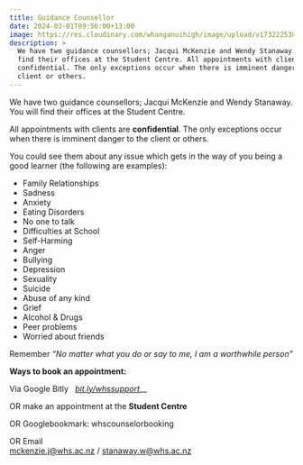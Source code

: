 ```yaml
---
title: Guidance Counsellor
date: 2024-03-01T09:56:00+13:00
image: https://res.cloudinary.com/whanganuihigh/image/upload/v1732225380/Events/Councillors_2024.jpg
description: >
  We have two guidance counsellors; Jacqui McKenzie and Wendy Stanaway. You will
  find their offices at the Student Centre. All appointments with clients are
  confidential. The only exceptions occur when there is imminent danger to the
  client or others.
---
```

We have two guidance counsellors; Jacqui McKenzie and Wendy Stanaway. You will find their offices at the Student Centre. 

All appointments with clients are **confidential**. The only exceptions occur when there is imminent danger to the client or others.

You could see them about any issue which gets in the way of you being a good learner (the following are examples):

* Family Relationships
* Sadness
* Anxiety
* Eating Disorders
* No one to talk
* Difficulties at School
* Self-Harming
* Anger
* Bullying
* Depression
* Sexuality
* Suicide
* Abuse of any kind
* Grief
* Alcohol & Drugs
* Peer problems
* Worried about friends

Remember _“No matter what you do or say to me, I am a worthwhile person”_

**Ways to book an appointment:**

Via Google Bitly   [_bit.ly/whssupport_](https://docs.google.com/a/whs.ac.nz/forms/d/e/1FAIpQLSduRy6DICWnxTdY3sVIbvitPqVeOsQ9u5mktL3EIiOjkyVJaw/viewform?c=0&w=1)__

OR make an appointment at the **Student Centre**

OR Googlebookmark: whscounselorbooking

OR Email  
mckenzie.j@whs.ac.nz / stanaway.w@whs.ac.nz
